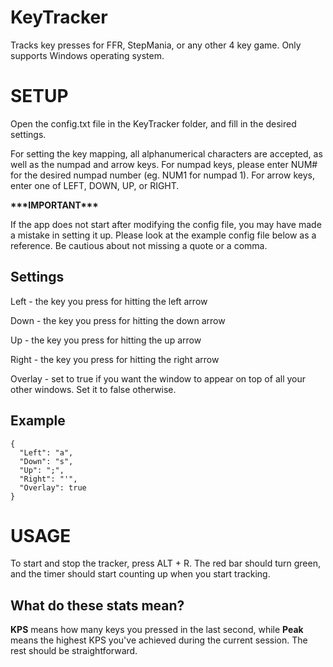 # KeyTracker
Tracks key presses for FFR, StepMania, or any other 4 key game. Only supports Windows operating system.

# SETUP

Open the config.txt file in the KeyTracker folder, and fill in the desired settings.

For setting the key mapping, all alphanumerical characters are accepted, as well as the numpad and arrow keys. For numpad keys, please enter NUM# for the desired numpad number (eg. NUM1 for numpad 1). For arrow keys, enter one of LEFT, DOWN, UP, or RIGHT.

**\*\*\*IMPORTANT\*\*\***

If the app does not start after modifying the config file, you may have made a mistake in setting it up. Please look at the example config file below as a reference. Be cautious about not missing a quote or a comma.

## Settings

Left - the key you press for hitting the left arrow

Down - the key you press for hitting the down arrow

Up - the key you press for hitting the up arrow

Right - the key you press for hitting the right arrow

Overlay - set to true if you want the window to appear on top of all your other windows. Set it to false otherwise.

## Example

```
{
  "Left": "a",
  "Down": "s",
  "Up": ";",
  "Right": "'",
  "Overlay": true
}
```

# USAGE

To start and stop the tracker, press ALT + R. The red bar should turn green, and the timer should start counting up when you start tracking.

## What do these stats mean?

**KPS** means how many keys you pressed in the last second, while **Peak** means the highest KPS you've achieved during the current session. The rest should be straightforward.
